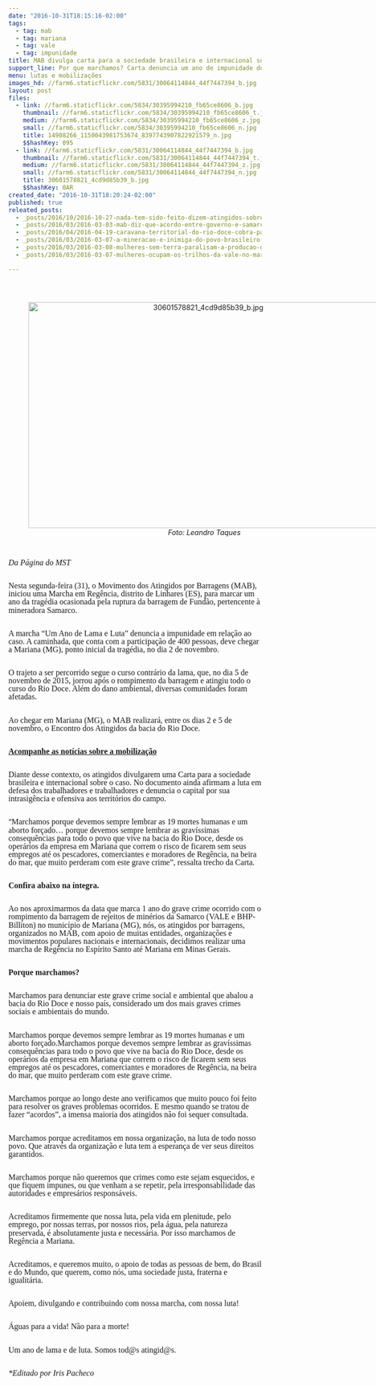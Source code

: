 ```yaml
---
date: "2016-10-31T18:15:16-02:00"
tags:
  - tag: mab
  - tag: mariana
  - tag: vale
  - tag: impunidade
title: MAB divulga carta para a sociedade brasileira e internacional sobre Mariana
support_line: Por que marchamos? Carta denuncia um ano de impunidade do crime que matou o Rio Doce
menu: lutas e mobilizações
images_hd: //farm6.staticflickr.com/5831/30064114844_44f7447394_b.jpg
layout: post
files:
  - link: //farm6.staticflickr.com/5834/30395994210_fb65ce8606_b.jpg
    thumbnail: //farm6.staticflickr.com/5834/30395994210_fb65ce8606_t.jpg
    medium: //farm6.staticflickr.com/5834/30395994210_fb65ce8606_z.jpg
    small: //farm6.staticflickr.com/5834/30395994210_fb65ce8606_n.jpg
    title: 14908266_1150043981753674_8397743907822921579_n.jpg
    $$hashKey: 095
  - link: //farm6.staticflickr.com/5831/30064114844_44f7447394_b.jpg
    thumbnail: //farm6.staticflickr.com/5831/30064114844_44f7447394_t.jpg
    medium: //farm6.staticflickr.com/5831/30064114844_44f7447394_z.jpg
    small: //farm6.staticflickr.com/5831/30064114844_44f7447394_n.jpg
    title: 30601578821_4cd9d85b39_b.jpg
    $$hashKey: 0AR
created_date: "2016-10-31T18:20:24-02:00"
published: true
releated_posts:
  - _posts/2016/10/2016-10-27-nada-tem-sido-feito-dizem-atingidos-sobre-crime-da-samarco.md
  - _posts/2016/03/2016-03-03-mab-diz-que-acordo-entre-governo-e-samarco-nao-representa-interesses-de-vitimas.md
  - _posts/2016/04/2016-04-19-caravana-territorial-do-rio-doce-cobra-participacao-social-e-transparencia-a-samarco-em-governador-valadares-mg.md
  - _posts/2016/03/2016-03-07-a-mineracao-e-inimiga-do-povo-brasileiro-afirmam-as-mulheres-sem-terra.md
  - _posts/2016/03/2016-03-08-mulheres-sem-terra-paralisam-a-producao-da-samarc-vale-em-mg.md
  - _posts/2016/03/2016-03-07-mulheres-ocupam-os-trilhos-da-vale-no-maranhao.md

---
```

<p align="left" style="margin-bottom: 0.35cm; font-weight: normal; line-height: 115%">&nbsp;</p>

<div style="text-align:center">
<figure class="image" style="display:inline-block"><img alt="30601578821_4cd9d85b39_b.jpg" height="450" src="//farm6.staticflickr.com/5831/30064114844_44f7447394_b.jpg" width="700" />
<figcaption><em>Foto: Leandro Taques</em></figcaption>
</figure>
</div>

<p align="left" style="margin-bottom: 0.35cm; font-weight: normal; line-height: 115%"><br />
<em><font face="Times New Roman, serif"><font size="3" style="font-size: 12pt">Da P&aacute;gina do MST </font></font></em></p>

<p align="left" style="margin-bottom: 0.35cm; font-weight: normal; line-height: 115%"><br />
<font face="Times New Roman, serif"><font size="3" style="font-size: 12pt">Nesta segunda-feira (31), o Movimento dos Atingidos por Barragens (MAB), iniciou uma Marcha em Reg&ecirc;ncia, distrito de Linhares (ES), para marcar um ano da trag&eacute;dia ocasionada pela ruptura da barragem de Fund&atilde;o, pertencente &agrave; mineradora Samarco. </font></font></p>

<p align="left" style="margin-bottom: 0.35cm; font-weight: normal; line-height: 115%"><br />
<font face="Times New Roman, serif"><font size="3" style="font-size: 12pt">A marcha &ldquo;Um Ano de Lama e Luta&rdquo; denuncia a impunidade em rela&ccedil;&atilde;o ao caso. A caminhada, que conta com a participa&ccedil;&atilde;o de 400 pessoas, deve chegar a Mariana (MG), ponto inicial da trag&eacute;dia, no dia 2 de novembro.</font></font></p>

<p align="left" style="margin-bottom: 0.35cm; font-weight: normal; line-height: 115%"><br />
<font face="Times New Roman, serif"><font size="3" style="font-size: 12pt">O trajeto a ser percorrido segue o curso contr&aacute;rio da lama, que, no dia 5 de novembro de 2015, jorrou ap&oacute;s o rompimento da barragem e atingiu todo o curso do Rio Doce. Al&eacute;m do dano ambiental, diversas comunidades foram afetadas.</font></font></p>

<p align="left" style="margin-bottom: 0.35cm; font-weight: normal; line-height: 115%"><br />
<font face="Times New Roman, serif"><font size="3" style="font-size: 12pt">Ao chegar em</font></font><font face="Times New Roman, serif"><font size="3" style="font-size: 12pt"> Mariana (MG), </font></font><font face="Times New Roman, serif"><font size="3" style="font-size: 12pt">o MAB realizar&aacute;, </font></font><font face="Times New Roman, serif"><font size="3" style="font-size: 12pt">entre os dias 2 e 5 de novembro, </font></font><font face="Times New Roman, serif"><font size="3" style="font-size: 12pt">o </font></font><font face="Times New Roman, serif"><font size="3" style="font-size: 12pt">Encontro dos Atingidos da bacia do Rio Doce. </font></font></p>

<p align="left" style="margin-bottom: 0.35cm; font-weight: normal; line-height: 115%"><br />
<strong><a href="http://http://tragedianunciada.mabnacional.org.br"><font face="Times New Roman, serif"><font size="3" style="font-size: 12pt">Acompanhe as not&iacute;cias sobre a mobiliza&ccedil;&atilde;o</font></font></a></strong></p>

<p align="left" style="margin-bottom: 0.35cm; font-weight: normal; line-height: 115%"><br />
<font face="Times New Roman, serif"><font size="3" style="font-size: 12pt">Diante desse contexto, os atingidos divulgarem uma Carta</font></font><font face="Times New Roman, serif"><font size="3" style="font-size: 12pt"> para a sociedade brasileira e internacional </font></font><font face="Times New Roman, serif"><font size="3" style="font-size: 12pt">sobre o caso. No documento ainda afirmam a luta em defesa dos trabalhadores e trabalhadores e denuncia o capital por sua intrasig&ecirc;ncia e ofensiva aos territ&oacute;rios do campo. </font></font></p>

<p align="left" style="margin-bottom: 0.35cm; font-weight: normal; line-height: 115%"><br />
&ldquo;<font face="Times New Roman, serif"><font size="3" style="font-size: 12pt">Marchamos porque devemos sempre lembrar as 19 mortes humanas e um aborto for&ccedil;ado&hellip; porque devemos sempre lembrar as grav&iacute;ssimas consequ&ecirc;ncias para todo o povo que vive na bacia do Rio Doce, desde os oper&aacute;rios da empresa em Mariana que correm o risco de ficarem sem seus empregos at&eacute; os pescadores, comerciantes e moradores de Reg&ecirc;ncia, na beira do mar, que muito perderam com este grave crime&rdquo;, </font></font><font face="Times New Roman, serif"><font size="3" style="font-size: 12pt">ressalta trecho da Carta. </font></font></p>

<p align="left" style="margin-bottom: 0.35cm; font-weight: normal; line-height: 115%"><br />
<font face="Times New Roman, serif"><font size="3" style="font-size: 12pt"><strong>Confira abaixo na &iacute;ntegra. </strong></font></font></p>

<p align="left" style="margin-bottom: 0.35cm; font-weight: normal; line-height: 115%"><br />
<font face="Times New Roman, serif"><font size="3" style="font-size: 12pt">Ao nos aproximarmos da data que marca 1 ano do grave crime ocorrido com o rompimento da barragem de rejeitos de min&eacute;rios da Samarco (VALE e BHP-Billiton) no munic&iacute;pio de Mariana (MG), n&oacute;s, os atingidos por barragens, organizados no MAB, com apoio de muitas entidades, organiza&ccedil;&otilde;es e movimentos populares nacionais e internacionais, decidimos realizar uma marcha de Reg&ecirc;ncia no Esp&iacute;rito Santo at&eacute; Mariana em Minas Gerais.</font></font></p>

<p align="left" style="margin-bottom: 0.35cm; font-weight: normal; line-height: 115%"><br />
<font face="Times New Roman, serif"><font size="3" style="font-size: 12pt"><strong>Porque marchamos?</strong></font></font></p>

<p align="left" style="margin-bottom: 0.35cm; font-weight: normal; line-height: 115%"><br />
<font face="Times New Roman, serif"><font size="3" style="font-size: 12pt">Marchamos para denunciar este grave crime social e ambiental que abalou a bacia do Rio Doce e nosso pa&iacute;s, considerado um dos mais graves crimes sociais e ambientais do mundo.</font></font></p>

<p align="left" style="margin-bottom: 0.35cm; font-weight: normal; line-height: 115%"><br />
<font face="Times New Roman, serif"><font size="3" style="font-size: 12pt">Marchamos porque devemos sempre lembrar as 19 mortes humanas e um aborto for&ccedil;ado.Marchamos porque devemos sempre lembrar as grav&iacute;ssimas consequ&ecirc;ncias para todo o povo que vive na bacia do Rio Doce, desde os oper&aacute;rios da empresa em Mariana que correm o risco de ficarem sem seus empregos at&eacute; os pescadores, comerciantes e moradores de Reg&ecirc;ncia, na beira do mar, que muito perderam com este grave crime.</font></font></p>

<p align="left" style="margin-bottom: 0.35cm; font-weight: normal; line-height: 115%"><br />
<font face="Times New Roman, serif"><font size="3" style="font-size: 12pt">Marchamos porque ao longo deste ano verificamos que muito pouco foi feito para resolver os graves problemas ocorridos. E mesmo quando se tratou de fazer &ldquo;acordos&rdquo;, a imensa maioria dos atingidos n&atilde;o foi sequer consultada.</font></font></p>

<p align="left" style="margin-bottom: 0.35cm; font-weight: normal; line-height: 115%"><br />
<font face="Times New Roman, serif"><font size="3" style="font-size: 12pt">Marchamos porque acreditamos em nossa organiza&ccedil;&atilde;o, na luta de todo nosso povo. Que atrav&eacute;s da organiza&ccedil;&atilde;o e luta tem a esperan&ccedil;a de ver seus direitos garantidos.</font></font></p>

<p align="left" style="margin-bottom: 0.35cm; font-weight: normal; line-height: 115%"><br />
<font face="Times New Roman, serif"><font size="3" style="font-size: 12pt">Marchamos porque n&atilde;o queremos que crimes como este sejam esquecidos, e que fiquem impunes, ou que venham a se repetir, pela irresponsabilidade das autoridades e empres&aacute;rios respons&aacute;veis.</font></font></p>

<p align="left" style="margin-bottom: 0.35cm; font-weight: normal; line-height: 115%"><br />
<font face="Times New Roman, serif"><font size="3" style="font-size: 12pt">Acreditamos firmemente que nossa luta, pela vida em plenitude, pelo emprego, por nossas terras, por nossos rios, pela &aacute;gua, pela natureza preservada, &eacute; absolutamente justa e necess&aacute;ria. Por isso marchamos de Reg&ecirc;ncia a Mariana.</font></font></p>

<p align="left" style="margin-bottom: 0.35cm; font-weight: normal; line-height: 115%"><br />
<font face="Times New Roman, serif"><font size="3" style="font-size: 12pt">Acreditamos, e queremos muito, o apoio de todas as pessoas de bem, do Brasil e do Mundo, que querem, como n&oacute;s, uma sociedade justa, fraterna e igualit&aacute;ria.</font></font></p>

<p align="left" style="margin-bottom: 0.35cm; font-weight: normal; line-height: 115%"><br />
<font face="Times New Roman, serif"><font size="3" style="font-size: 12pt">Apoiem, divulgando e contribuindo com nossa marcha, com nossa luta!</font></font></p>

<p align="left" style="margin-bottom: 0.35cm; font-weight: normal; line-height: 115%"><br />
<font face="Times New Roman, serif"><font size="3" style="font-size: 12pt">&Aacute;guas para a vida! N&atilde;o para a morte!</font></font></p>

<p align="left" style="margin-bottom: 0.35cm; font-weight: normal; line-height: 115%"><br />
<font face="Times New Roman, serif"><font size="3" style="font-size: 12pt">Um ano de lama e de luta. Somos tod@s atingid@s.</font></font></p>

<p align="left" style="margin-bottom: 0.35cm; font-weight: normal; line-height: 115%"><br />
<em><font face="Times New Roman, serif"><font size="3" style="font-size: 12pt">*Editado por Iris Pacheco</font></font></em></p>
